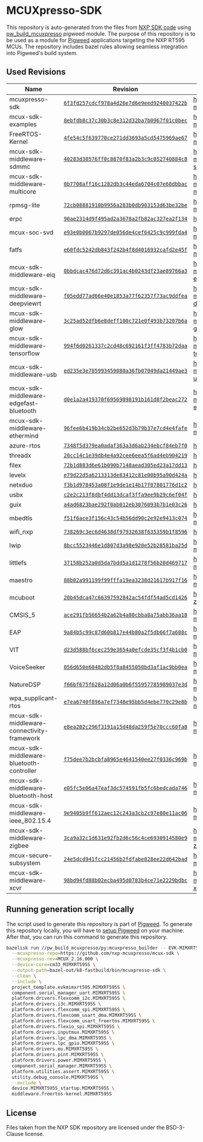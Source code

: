 
# MCUXpresso-SDK

This repository is auto-generated from the files from
[NXP SDK code](https://github.com/nxp-mcuxpresso/mcux-sdk) using
[pw_build_mcuxpresso](https://pigweed.dev/pw_build_mcuxpresso/) pigweed module.
The purpose of this repository is to be used as a module for
[Pigweed](https://pigweed.dev) applications targeting the NXP RT595 MCUs.
The repository includes bazel rules allowing seamless integration into
Pigweed's build system.

## Used Revisions

| Name | Revision | Source |
| ---- | -------- | ------ |
| mcuxpresso-sdk | [`6f3fd257cdcf978a4d26e7d6e9eed9240037422b`](https://github.com/nxp-mcuxpresso/mcux-sdk/tree/6f3fd257cdcf978a4d26e7d6e9eed9240037422b) | https://github.com/nxp-mcuxpresso/mcux-sdk |
| mcux-sdk-examples | [`8ebfdb8c37c30b3c8e312d32ba7b0967f01c0bec`](https://github.com/nxp-mcuxpresso/mcux-sdk-examples/tree/8ebfdb8c37c30b3c8e312d32ba7b0967f01c0bec) | https://github.com/nxp-mcuxpresso/mcux-sdk-examples |
| FreeRTOS-Kernel | [`4fe54c5f639770ce271dd3693a5cd5475969ae67`](https://github.com/nxp-mcuxpresso/FreeRTOS-Kernel/tree/4fe54c5f639770ce271dd3693a5cd5475969ae67) | https://github.com/nxp-mcuxpresso/FreeRTOS-Kernel |
| mcux-sdk-middleware-sdmmc | [`40283d30576ff0c8870f83a2b3c9c052740884c8`](https://github.com/nxp-mcuxpresso/mcux-sdk-middleware-sdmmc/tree/40283d30576ff0c8870f83a2b3c9c052740884c8) | https://github.com/nxp-mcuxpresso/mcux-sdk-middleware-sdmmc |
| mcux-sdk-middleware-multicore | [`0b7708aff16c1282db3c44eda6704c07e68dbbac`](https://github.com/nxp-mcuxpresso/mcux-sdk-middleware-multicore/tree/0b7708aff16c1282db3c44eda6704c07e68dbbac) | https://github.com/nxp-mcuxpresso/mcux-sdk-middleware-multicore |
| rpmsg-lite | [`72cb08881910b9956a283b0db903153d63be32be`](https://github.com/nxp-mcuxpresso/rpmsg-lite/tree/72cb08881910b9956a283b0db903153d63be32be) | https://github.com/nxp-mcuxpresso/rpmsg-lite |
| erpc | [`90ae2314d9f495ad2a3678a2fb82ac327ea2f134`](https://github.com/EmbeddedRPC/erpc/tree/90ae2314d9f495ad2a3678a2fb82ac327ea2f134) | https://github.com/EmbeddedRPC/erpc |
| mcux-soc-svd | [`e93e0b0067b9297de056de4cef6425c9c999fda4`](https://github.com/nxp-mcuxpresso/mcux-soc-svd/tree/e93e0b0067b9297de056de4cef6425c9c999fda4) | https://github.com/nxp-mcuxpresso/mcux-soc-svd |
| fatfs | [`e60fdc5242db843f242b4f8d4016932cafd2e45f`](https://github.com/nxp-mcuxpresso/fatfs/tree/e60fdc5242db843f242b4f8d4016932cafd2e45f) | https://github.com/nxp-mcuxpresso/fatfs |
| mcux-sdk-middleware-eiq | [`0bbdcac476d72d6c391ac4b0243df23ae89766a3`](https://github.com/nxp-mcuxpresso/mcux-sdk-middleware-eiq/tree/0bbdcac476d72d6c391ac4b0243df23ae89766a3) | https://github.com/nxp-mcuxpresso/mcux-sdk-middleware-eiq |
| mcux-sdk-middleware-deepviewrt | [`f05edd77ad66e40e1853a77f62357f73ac9ddfea`](https://github.com/nxp-mcuxpresso/mcux-sdk-middleware-deepviewrt/tree/f05edd77ad66e40e1853a77f62357f73ac9ddfea) | https://github.com/nxp-mcuxpresso/mcux-sdk-middleware-deepviewrt |
| mcux-sdk-middleware-glow | [`3c25ad52dfb6e8deff100c721e0f493b73207b6a`](https://github.com/nxp-mcuxpresso/mcux-sdk-middleware-glow/tree/3c25ad52dfb6e8deff100c721e0f493b73207b6a) | https://github.com/nxp-mcuxpresso/mcux-sdk-middleware-glow |
| mcux-sdk-middleware-tensorflow | [`994f6d0261337c2cd48c692161f3ff4783b72daa`](https://github.com/nxp-mcuxpresso/mcux-sdk-middleware-tensorflow/tree/994f6d0261337c2cd48c692161f3ff4783b72daa) | https://github.com/nxp-mcuxpresso/mcux-sdk-middleware-tensorflow |
| mcux-sdk-middleware-usb | [`ed235e3e785993459080a36fb07049da21449ae3`](https://github.com/nxp-mcuxpresso/mcux-sdk-middleware-usb/tree/ed235e3e785993459080a36fb07049da21449ae3) | https://github.com/nxp-mcuxpresso/mcux-sdk-middleware-usb |
| mcux-sdk-middleware-edgefast-bluetooth | [`d0e1a2a419370f69569898191b161d8f2beac272`](https://github.com/nxp-mcuxpresso/mcux-sdk-middleware-edgefast-bluetooth/tree/d0e1a2a419370f69569898191b161d8f2beac272) | https://github.com/nxp-mcuxpresso/mcux-sdk-middleware-edgefast-bluetooth |
| mcux-sdk-middleware-ethermind | [`96fee6b419b34cb2be652d3b79b37e7cd4e4fafe`](https://github.com/NXP/mcux-sdk-middleware-ethermind/tree/96fee6b419b34cb2be652d3b79b37e7cd4e4fafe) | https://github.com/NXP/mcux-sdk-middleware-ethermind |
| azure-rtos | [`7348f5d379ea0adaf363a3d6ab234ebcf84eb7f0`](https://github.com/NXP/azure-rtos/tree/7348f5d379ea0adaf363a3d6ab234ebcf84eb7f0) | https://github.com/NXP/azure-rtos |
| threadx | [`20cc14c1e39db4e4a92cee6eea5f6ad4eb904219`](https://github.com/NXP/threadx/tree/20cc14c1e39db4e4a92cee6eea5f6ad4eb904219) | https://github.com/NXP/threadx |
| filex | [`72b1d883d6e61b090b7148aead305ed23a17dd13`](https://github.com/NXP/filex/tree/72b1d883d6e61b090b7148aead305ed23a17dd13) | https://github.com/NXP/filex |
| levelx | [`e79d22d5a6213313de83412c81e00b95a90d424a`](https://github.com/NXP/levelx/tree/e79d22d5a6213313de83412c81e00b95a90d424a) | https://github.com/NXP/levelx |
| netxduo | [`f3b1d978453a08f1e9de1e14b17f07801776d1c2`](https://github.com/NXP/netxduo/tree/f3b1d978453a08f1e9de1e14b17f07801776d1c2) | https://github.com/NXP/netxduo |
| usbx | [`c2e2c213f8dbf4dd13dcaf3ffa9ee9b29c6ef04f`](https://github.com/NXP/usbx/tree/c2e2c213f8dbf4dd13dcaf3ffa9ee9b29c6ef04f) | https://github.com/NXP/usbx |
| guix | [`a4ad6823bae292f0ab012eb3076093b7b1e03c26`](https://github.com/NXP/guix/tree/a4ad6823bae292f0ab012eb3076093b7b1e03c26) | https://github.com/NXP/guix |
| mbedtls | [`f51f6ace3f156c43c54b56dd90c2e92e9413c074`](https://github.com/nxp-mcuxpresso/mbedtls/tree/f51f6ace3f156c43c54b56dd90c2e92e9413c074) | https://github.com/nxp-mcuxpresso/mbedtls |
| wifi_nxp | [`738269c3ec6d4638df97932638f635359b1f8596`](https://github.com/NXP/wifi_nxp/tree/738269c3ec6d4638df97932638f635359b1f8596) | https://github.com/NXP/wifi_nxp |
| lwip | [`8bcc5523446e1d807d3a98e920e52b28581ba25d`](https://github.com/nxp-mcuxpresso/lwip/tree/8bcc5523446e1d807d3a98e920e52b28581ba25d) | https://github.com/nxp-mcuxpresso/lwip |
| littlefs | [`37158b252a0d5da7bdd5a1d1278f56b20d469717`](https://github.com/nxp-mcuxpresso/littlefs/tree/37158b252a0d5da7bdd5a1d1278f56b20d469717) | https://github.com/nxp-mcuxpresso/littlefs |
| maestro | [`88b02a991199f99fffa19ea3238d21617b917f16`](https://github.com/nxp-mcuxpresso/maestro/tree/88b02a991199f99fffa19ea3238d21617b917f16) | https://github.com/nxp-mcuxpresso/maestro |
| mcuboot | [`20b45dca47c66397592842ac54fdf54ad5cd1426`](https://github.com/nxp-zephyr/mcuboot/tree/20b45dca47c66397592842ac54fdf54ad5cd1426) | https://github.com/nxp-zephyr/mcuboot |
| CMSIS_5 | [`ace291fb56654b2a62b4a80cbba8a75abb36aa18`](https://github.com/nxp-mcuxpresso/CMSIS_5/tree/ace291fb56654b2a62b4a80cbba8a75abb36aa18) | https://github.com/nxp-mcuxpresso/CMSIS_5 |
| EAP | [`9a84b5c99c87d60b817e44b80a2f5db66f7a688c`](https://github.com/nxp-mcuxpresso/EAP/tree/9a84b5c99c87d60b817e44b80a2f5db66f7a688c) | https://github.com/nxp-mcuxpresso/EAP |
| VIT | [`d23d588bf6cec259e3654a0efcde35cf3f4b1cb0`](https://github.com/nxp-mcuxpresso/VIT/tree/d23d588bf6cec259e3654a0efcde35cf3f4b1cb0) | https://github.com/nxp-mcuxpresso/VIT |
| VoiceSeeker | [`056d650e60482db5f8a8455050bd3af1ac9bb0ea`](https://github.com/nxp-mcuxpresso/VoiceSeeker/tree/056d650e60482db5f8a8455050bd3af1ac9bb0ea) | https://github.com/nxp-mcuxpresso/VoiceSeeker |
| NatureDSP | [`f66bf675f628a12d06a0b6f55957785989037e3d`](https://github.com/nxp-mcuxpresso/NatureDSP/tree/f66bf675f628a12d06a0b6f55957785989037e3d) | https://github.com/nxp-mcuxpresso/NatureDSP |
| wpa_supplicant-rtos | [`e7ea6740f896a7ef7348e95bb5d4ebe770c29e8b`](https://github.com/nxp-mcuxpresso/wpa_supplicant-rtos/tree/e7ea6740f896a7ef7348e95bb5d4ebe770c29e8b) | https://github.com/nxp-mcuxpresso/wpa_supplicant-rtos |
| mcux-sdk-middleware-connectivity-framework | [`e8ea202c296f3191a15d48da259f5e70ccc60fa8`](https://github.com/NXP/mcux-sdk-middleware-connectivity-framework/tree/e8ea202c296f3191a15d48da259f5e70ccc60fa8) | https://github.com/NXP/mcux-sdk-middleware-connectivity-framework |
| mcux-sdk-middleware-bluetooth-controller | [`f75dee7b2bcbfa8965e4641540ee27f0336c969b`](https://github.com/NXP/mcux-sdk-middleware-bluetooth-controller/tree/f75dee7b2bcbfa8965e4641540ee27f0336c969b) | https://github.com/NXP/mcux-sdk-middleware-bluetooth-controller |
| mcux-sdk-middleware-bluetooth-host | [`e05fc5e06a47eaf3dc574591fb5fc6bedcada746`](https://github.com/NXP/mcux-sdk-middleware-bluetooth-host/tree/e05fc5e06a47eaf3dc574591fb5fc6bedcada746) | https://github.com/NXP/mcux-sdk-middleware-bluetooth-host |
| mcux-sdk-middleware-ieee_802.15.4 | [`9e9405b9ff612aec12c243a3cb2c97e80e11ac06`](https://github.com/NXP/mcux-sdk-middleware-ieee_802.15.4/tree/9e9405b9ff612aec12c243a3cb2c97e80e11ac06) | https://github.com/NXP/mcux-sdk-middleware-ieee_802.15.4 |
| mcux-sdk-middleware-zigbee | [`3ca9a32c1d631e92fb2d6c56c4ce6930914580e9`](https://github.com/nxp-mcuxpresso/mcux-sdk-middleware-zigbee/tree/3ca9a32c1d631e92fb2d6c56c4ce6930914580e9) | https://github.com/nxp-mcuxpresso/mcux-sdk-middleware-zigbee |
| mcux-secure-subsystem | [`24e5dcd941fcc21456b2fdfabe828ee22d642bad`](https://github.com/nxp-mcuxpresso/mcux-secure-subsystem/tree/24e5dcd941fcc21456b2fdfabe828ee22d642bad) | https://github.com/nxp-mcuxpresso/mcux-secure-subsystem |
| mcux-sdk-middleware-xcvr | [`98bd94fd88b02ecba495d0783b4ce71e2229bdbc`](https://github.com/nxp-mcuxpresso/mcux-sdk-middleware-xcvr/tree/98bd94fd88b02ecba495d0783b4ce71e2229bdbc) | https://github.com/nxp-mcuxpresso/mcux-sdk-middleware-xcvr |

## Running generation script locally

The script used to generate this repository is part of
[Pigweed](https://pigweed.dev).
To generate this repository locally, you will have to
[setup Pigweed](https://pigweed.dev/docs/get_started)
on your machine. After that, you can run this command to generate this
repository.

```sh
bazelisk run //pw_build_mcuxpresso/py:mcuxpresso_builder -- EVK-MIMXRT595_manifest_v3_14.xml \
  --mcuxpresso-repo=https://github.com/nxp-mcuxpresso/mcux-sdk \
  --mcuxpresso-rev=MCUX_2.16.000 \
  --device-core=cm33_MIMXRT595S \
  --output-path=bazel-out/k8-fastbuild/bin/mcuxpresso-sdk \
  --clean \
  --include \
  project_template.evkmimxrt595.MIMXRT595S \
  component.serial_manager_uart.MIMXRT595S \
  platform.drivers.flexcomm_i2c.MIMXRT595S \
  platform.drivers.i3c.MIMXRT595S \
  platform.drivers.flexcomm_spi.MIMXRT595S \
  platform.drivers.flexcomm_usart_dma.MIMXRT595S \
  platform.drivers.flexcomm_usart_freertos.MIMXRT595S \
  platform.drivers.flexio_spi.MIMXRT595S \
  platform.drivers.inputmux.MIMXRT595S \
  platform.drivers.lpc_dma.MIMXRT595S \
  platform.drivers.lpc_gpio.MIMXRT595S \
  platform.drivers.mu.MIMXRT595S \
  platform.drivers.pint.MIMXRT595S \
  platform.drivers.power.MIMXRT595S \
  component.serial_manager.MIMXRT595S \
  platform.utilities.assert.MIMXRT595S \
  utility.debug_console.MIMXRT595S \
  --exclude \
  device.MIMXRT595S_startup.MIMXRT595S \
  middleware.freertos-kernel.MIMXRT595S
```

## License
Files taken from the NXP SDK repository are licensed under the BSD-3-Clause
license.
